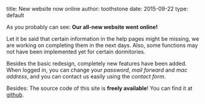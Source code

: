 title: New website now online
author: toothstone
date: 2015-09-22
type: default

As you probably can see: __Our all-new website went online!__

Let it be said that certain information in the help pages might be missing, we are working on completing them in the next days. Also, some functions may not have been implemented yet for certain dormitories.

Besides the basic redesign, completely new features have been added. When logged in, you can change your _password_, _mail forward_ and *mac address*, and you can contact us easily using the _contact form_.

Besides: The source code of this site is __freely available__! You can find it at [github](http://github.com/agdsn/sipa).
